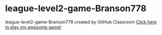 # league-level2-game-Branson778
league-level2-game-Branson778 created by GitHub Classroom
<a href="https://github.com/League-level2-student/league-level2-game-Branson778/blob/master/PrecariousPlatforms.jar?raw=true">Click here to play my awesome game!</a>
